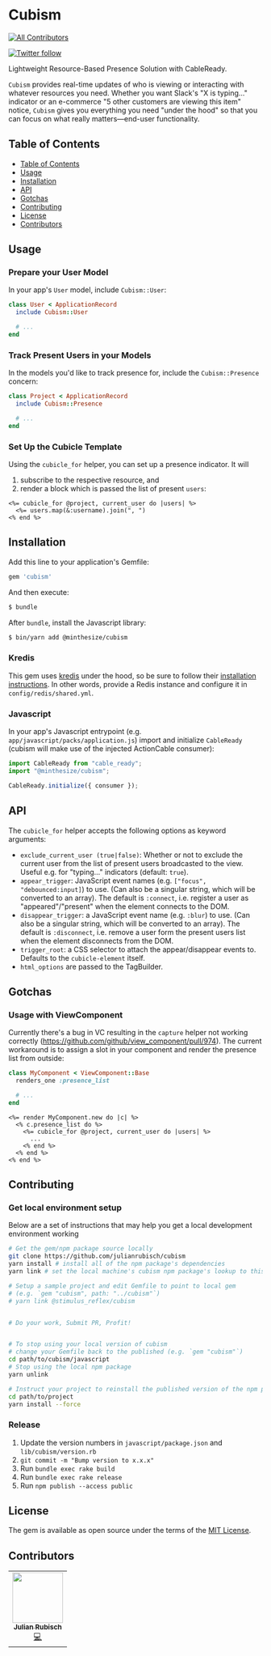 # Cubism
<!-- ALL-CONTRIBUTORS-BADGE:START - Do not remove or modify this section -->
[![All Contributors](https://img.shields.io/badge/all_contributors-1-orange.svg?style=flat-square)](#contributors-)
<!-- ALL-CONTRIBUTORS-BADGE:END -->
[![Twitter follow](https://img.shields.io/twitter/follow/julian_rubisch?style=social)](https://twitter.com/julian_rubisch)

Lightweight Resource-Based Presence Solution with CableReady.

`Cubism` provides real-time updates of who is viewing or interacting with whatever resources you need. Whether you want Slack's "X is typing..." indicator or an e-commerce "5 other customers are viewing this item" notice, `Cubism` gives you everything you need "under the hood" so that you can focus on what really matters—end-user functionality.

## Table of Contents

- [Table of Contents](#table-of-contents)
- [Usage](#usage)
- [Installation](#installation)
- [API](#api)
- [Gotchas](#gotchas)
- [Contributing](#contributing)
- [License](#license)
- [Contributors](#contributors)

## Usage

### Prepare your User Model
In your app's `User` model, include `Cubism::User`:

```rb
class User < ApplicationRecord
  include Cubism::User

  # ...
end
```

### Track Present Users in your Models
In the models you'd like to track presence for, include the `Cubism::Presence` concern:

```rb
class Project < ApplicationRecord
  include Cubism::Presence

  # ...
end
```

### Set Up the Cubicle Template

Using the `cubicle_for` helper, you can set up a presence indicator. It will

1. subscribe to the respective resource, and
2. render a block which is passed the list of present `users`:

```erb
<%= cubicle_for @project, current_user do |users| %>
  <%= users.map(&:username).join(", ")
<% end %>
```

## Installation
Add this line to your application's Gemfile:

```ruby
gem 'cubism'
```

And then execute:
```bash
$ bundle
```

After `bundle`, install the Javascript library:

```bash
$ bin/yarn add @minthesize/cubism
```

### Kredis

This gem uses [kredis](https://github.com/rails/kredis) under the hood, so be sure to follow their [installation instructions](https://github.com/rails/kredis#installation). In other words, provide a Redis instance and configure it in `config/redis/shared.yml`.

### Javascript

In your app's Javascript entrypoint (e.g. `app/javascript/packs/application.js`) import and initialize `CableReady` (cubism will make use of the injected ActionCable consumer):

```js
import CableReady from "cable_ready";
import "@minthesize/cubism";

CableReady.initialize({ consumer });
```

## API

The `cubicle_for` helper accepts the following options as keyword arguments:

- `exclude_current_user (true|false)`: Whether or not to exclude the current user from the list of present users broadcasted to the view. Useful e.g. for "typing..." indicators (default: `true`).
- `appear_trigger`: JavaScript event names (e.g. `["focus", "debounced:input]`) to use. (Can also be a singular string, which will be converted to an array). The default is `:connect`, i.e. register a user as "appeared"/"present" when the element connects to the DOM.
- `disappear_trigger`: a JavaScript event name (e.g. `:blur`) to use. (Can also be a singular string, which will be converted to an array). The default is `:disconnect`, i.e. remove a user form the present users list when the element disconnects from the DOM.
- `trigger_root`: a CSS selector to attach the appear/disappear events to. Defaults to the `cubicle-element` itself.
- `html_options` are passed to the TagBuilder.

## Gotchas

### Usage with ViewComponent

Currently there's a bug in VC resulting in the `capture` helper not working correctly (https://github.com/github/view_component/pull/974). The current workaround is to assign a slot in your component and render the presence list from outside:

```rb
class MyComponent < ViewComponent::Base
  renders_one :presence_list

  # ...
end
```

```erb
<%= render MyComponent.new do |c| %>
  <% c.presence_list do %>
    <%= cubicle_for @project, current_user do |users| %>
      ...
    <% end %>
  <% end %>
<% end %>
```

## Contributing

### Get local environment setup

Below are a set of instructions that may help you get a local development environment working

```sh
# Get the gem/npm package source locally
git clone https://github.com/julianrubisch/cubism
yarn install # install all of the npm package's dependencies
yarn link # set the local machine's cubism npm package's lookup to this local path

# Setup a sample project and edit Gemfile to point to local gem
# (e.g. `gem "cubism", path: "../cubism"`)
# yarn link @stimulus_reflex/cubism


# Do your work, Submit PR, Profit!


# To stop using your local version of cubism
# change your Gemfile back to the published (e.g. `gem "cubism"`)
cd path/to/cubism/javascript
# Stop using the local npm package
yarn unlink

# Instruct your project to reinstall the published version of the npm package
cd path/to/project
yarn install --force
```

### Release

1. Update the version numbers in `javascript/package.json` and `lib/cubism/version.rb`
2. `git commit -m "Bump version to x.x.x"`
3. Run `bundle exec rake build`
4. Run `bundle exec rake release`
5. Run `npm publish --access public`

## License
The gem is available as open source under the terms of the [MIT License](https://opensource.org/licenses/MIT).

## Contributors

<!-- ALL-CONTRIBUTORS-LIST:START - Do not remove or modify this section -->
<!-- prettier-ignore-start -->
<!-- markdownlint-disable -->
<table>
  <tr>
    <td align="center"><a href="http://www.minthesize.com"><img src="https://avatars.githubusercontent.com/u/4352208?v=4?s=100" width="100px;" alt=""/><br /><sub><b>Julian Rubisch</b></sub></a><br /><a href="https://github.com/julianrubisch/cubism/commits?author=julianrubisch" title="Code">💻</a></td>
  </tr>
</table>

<!-- markdownlint-restore -->
<!-- prettier-ignore-end -->

<!-- ALL-CONTRIBUTORS-LIST:END -->
